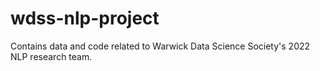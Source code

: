 # wdss-nlp-project
Contains data and code related to Warwick Data Science Society's 2022 NLP research team.
